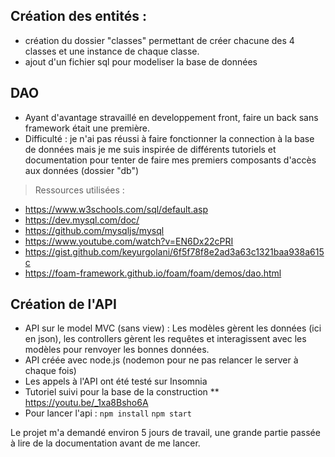 ## Création des entités :
* création du dossier "classes" permettant de créer chacune des 4 classes et une instance de chaque classe.
* ajout d'un fichier sql pour modeliser la base de données

## DAO
* Ayant d'avantage stravaillé en developpement front, faire un back sans framework était une première.
* Difficulté : je n'ai pas réussi à faire fonctionner la connection à la base de données mais je me suis inspirée de différents tutoriels et documentation pour tenter de faire mes premiers composants d'accès aux données (dossier "db")
> Ressources utilisées :
  * https://www.w3schools.com/sql/default.asp
  * https://dev.mysql.com/doc/
  * https://github.com/mysqljs/mysql
  * https://www.youtube.com/watch?v=EN6Dx22cPRI
  * https://gist.github.com/keyurgolani/6f5f78f8e2ad3a63c1321baa938a615c
  * https://foam-framework.github.io/foam/foam/demos/dao.html


## Création de l'API
* API sur le model MVC (sans view) : Les modèles gèrent les données (ici en json), les controllers gèrent les requêtes et interagissent avec les modèles pour renvoyer les bonnes données.
* API créée avec node.js (nodemon pour ne pas relancer le server à chaque fois)
* Les appels à l'API ont été testé sur Insomnia
* Tutoriel suivi pour la base de la construction
  ** https://youtu.be/_1xa8Bsho6A
* Pour lancer l'api :
  `npm install`
  `npm start`


Le projet m'a demandé environ 5 jours de travail, une grande partie passée à lire de la documentation avant de me lancer.

